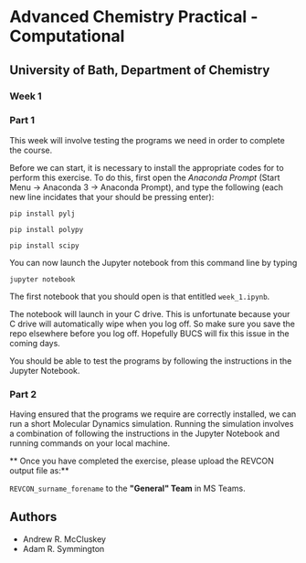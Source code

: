 # Advanced Chemistry Practical - Computational
## University of Bath, Department of Chemistry
### Week 1

### Part 1

This week will involve testing the programs we need in order to complete the course. 

Before we can start, it is necessary to install the appropriate codes for to perform this exercise. To do this, first open the *Anaconda Prompt* (Start Menu -> Anaconda 3 -> Anaconda Prompt), and type the following (each new line incidates that your should be pressing enter):

```
pip install pylj

pip install polypy

pip install scipy
```

You can now launch the Jupyter notebook from this command line by typing

```
jupyter notebook
```

The first notebook that you should open is that entitled `week_1.ipynb`. 

The notebook will launch in your C drive. This is unfortunate because your C drive will automatically wipe when you log off. So make sure you save the repo elsewhere before you log off. Hopefully BUCS will fix this issue in the coming days.

You should be able to test the programs by following the instructions in the Jupyter Notebook.


### Part 2

Having ensured that the programs we require are correctly installed, we can run a short Molecular Dynamics simulation. 
Running the simulation involves a combination of following the instructions in the Jupyter Notebook and running commands on your local machine.

** Once you have completed the exercise, please upload the REVCON output file as:**

<code>REVCON_surname_forename</code> to the **"General" Team** in MS Teams.


## Authors

- Andrew R. McCluskey
- Adam R. Symmington
